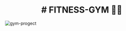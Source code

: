 
<h1 align="center">
# FITNESS-GYM 🌱🍃
</h1>

![gym-progect](https://github.com/khaled-nagah11/FITNESS-GYM/assets/141439674/aeea8ef0-33bd-4da4-a45d-59b8d6fe7880)
